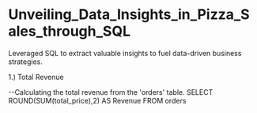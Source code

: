 # Unveiling_Data_Insights_in_Pizza_Sales_through_SQL
Leveraged SQL to extract valuable insights to fuel data-driven business strategies.

1.)	Total Revenue 

--Calculating the total revenue from the 'orders' table.
SELECT ROUND(SUM(total_price),2) AS Revenue
FROM orders
 
